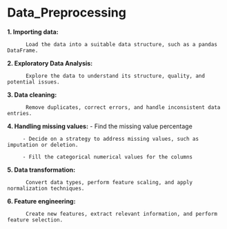 # Data_Preprocessing

**1. Importing data:**

          Load the data into a suitable data structure, such as a pandas DataFrame.
          
**2. Exploratory Data Analysis:**

          Explore the data to understand its structure, quality, and potential issues.

**3. Data cleaning:**

          Remove duplicates, correct errors, and handle inconsistent data entries.         

**4. Handling missing values:**
         - Find the missing value percentage

         - Decide on a strategy to address missing values, such as imputation or deletion.

         - Fill the categorical numerical values for the columns


**5. Data transformation:**

          Convert data types, perform feature scaling, and apply normalization techniques.
          
**6. Feature engineering:** 

          Create new features, extract relevant information, and perform feature selection.
